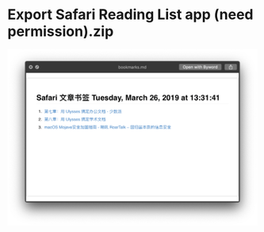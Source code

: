 # Export Safari Reading List app (need permission).zip

![title](%E5%AF%BC%E5%87%BA%E9%98%85%E8%AF%BB%E5%88%97%E8%A1%A8.png)